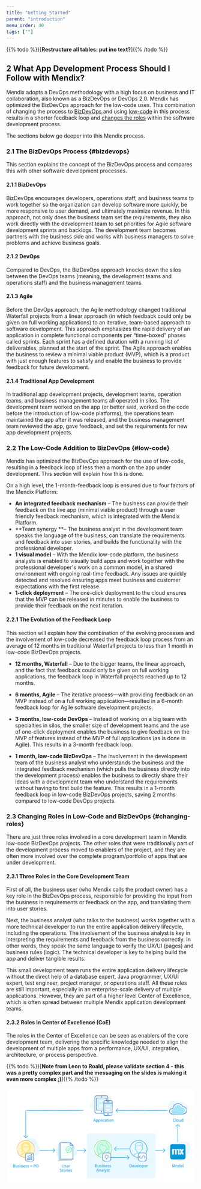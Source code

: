 ```yaml
---
title: "Getting Started"
parent: "introduction"
menu_order: 40
tags: [""]
---
```


{{% todo %}}[**Restructure all tables: put ino text?**]{{% /todo %}}

## 2 What App Development Process Should I Follow with Mendix?

Mendix adopts a DevOps methodology with a high focus on business and IT collaboration, also known as a BizDevOps or DevOps 2.0. Mendix has optimized the BizDevOps approach for the low-code uses. This combination of changing the process to [BizDevOps ](#bizdevops) and using [low-code](#low-code) in this process results in a shorter feedback loop and [changes the roles](#changing-roles) within the software development process.

The sections below go deeper into this Mendix process.

### 2.1 The BizDevOps Process {#bizdevops}

This section explains the concept of the BizDevOps process and compares this with other software development processes.

#### 2.1.1 BizDevOps

BizDevOps encourages developers, operations staff, and business teams to work together so the organization can develop software more quickly, be more responsive to user demand, and ultimately maximize revenue. In this approach, not only does the business team set the requirements, they also work directly with the development team to set priorities for Agile software development sprints and backlogs. The development team becomes partners with the business side and works with business managers to solve problems and achieve business goals.

#### 2.1.2 DevOps

Compared to DevOps, the BizDevOps approach knocks down the silos between the DevOps teams (meaning, the development teams and operations staff) and the business management teams.

#### 2.1.3 Agile

Before the DevOps approach, the Agile methodology changed traditional Waterfall projects from a linear approach (in which feedback could only be given on full working applications) to an iterative, team-based approach to software development. This approach emphasizes the rapid delivery of an application in complete functional components per “time-boxed” phases called sprints. Each sprint has a defined duration with a running list of deliverables, planned at the start of the sprint. The Agile approach enables the business to review a minimal viable product (MVP), which is a product with just enough features to satisfy and enable the business to provide feedback for future development.

#### 2.1.4 Traditional App Development

In traditional app development projects, development teams, operation teams, and business management teams all operated in silos. The development team worked on the app (or better said, worked on the code before the introduction of low-code platforms), the operations team maintained the app after it was released, and the business management team reviewed the app, gave feedback, and set the requirements for new app development projects.

### 2.2 The Low-Code Addition to BizDevOps {#low-code}

Mendix has optimized the BizDevOps approach for the use of low-code, resulting in a feedback loop of less then a month on the app under development. This section will explain how this is done.

On a high level, the 1-month-feedback loop is ensured due to four factors of the Mendix Platform:

* **An integrated feedback mechanism** – The business can provide their feedback on the live app (minimal viable product) through a user friendly feedback mechanism, which is integrated with the Mendix Platform.
* **Team synergy **– The business analyst in the development team speaks the language of the business, can translate the requirements and feedback into user stories, and builds the functionality with the professional developer.
* **1 visual model** – With the Mendix low-code platform, the business analysts is enabled to visually build apps and work together with the professional developer's work on a common model, in a shared environment with ongoing real-time feedback. Any issues are quickly detected and resolved ensuring apps meet business and customer expectations with the first release.
* **1-click deployment** – The one-click deployment to the cloud ensures that the MVP can be released in minutes to enable the business to provide their feedback on the next iteration.

#### 2.2.1 The Evolution of the Feedback Loop

This section will explain how the combination of the evolving processes and the involvement of low-code decreased the feedback loop process from an average of 12 months in traditional Waterfall projects to less than 1 month in low-code BizDevOps projects.

* **12 months, Waterfall** – Due to the bigger teams, the linear approach, and the fact that feedback could only be given on full working applications, the feedback loop in Waterfall projects reached up to 12 months.
* **6 months, Agile** – The iterative process—with providing feedback on an MVP instead of on a full working application—resulted in a 6-month feedback loop for Agile software development projects.
* **3 months, low-code DevOps** –  Instead of working on a big team with specialties in silos, the smaller size of development teams and the use of one-click deployment enables the business to give feedback on the MVP of features instead of the MVP of full applications (as is done in Agile). This results in a 3-month feedback loop.

* **1 month, low-code BizDevOps** – The involvement in the development team of the business analyst who understands the business and the integrated feedback mechanism (which pulls the business directly into the development process) enables the business to directly share their ideas with a development team who understand the requirements without having to first build the feature. This results in a 1-month feedback loop in low-code BizDevOps projects, saving 2 months compared to low-code DevOps projects.

### 2.3 Changing Roles in Low-Code and BizDevOps {#changing-roles}

There are just three roles involved in a core development team in Mendix low-code BizDevOps projects. The other roles that were traditionally part of the development process moved to enablers of the project, and they are often more involved over the complete program/portfolio of apps that are under development.

#### 2.3.1 Three Roles in the Core Development Team

First of all, the business user (who Mendix calls the product owner) has a key role in the BizDevOps process, responsible for providing the input from the business in requirements or feedback on the app, and translating them into user stories.

Next, the business analyst (who talks to the business) works together with a more technical developer to run the entire application delivery lifecycle, including the operations. The involvement of the business analyst is key in interpreting the requirements and feedback from the business correctly. In other words, they speak the same language to verify the UX/UI (pages) and business rules (logic). The technical developer is key to helping build the app and deliver tangible results.

This small development team runs the entire application delivery lifecycle without the direct help of a database expert, Java programmer, UX/UI expert, test engineer, project manager, or operations staff. All these roles are still important, especially in an enterprise-scale delivery of multiple applications. However, they are part of a higher level Center of Excellence, which is often spread between multiple Mendix application development teams.

#### 2.3.2 Roles in Center of Excellence (CoE)

The roles in the Center of Excellence can be seen as enablers of the core development team, delivering the specific knowledge needed to align the development of multiple apps from a performance, UX/UI, integration, architecture, or process perspective.

{{% todo %}}[**Note from Leon to Roald, please validate section 4 - this was a pretty complex part and the messaging on the slides is making it even more complex ;)**]{{% /todo %}}

![](attachments/Mendix_RAD_process.png)
